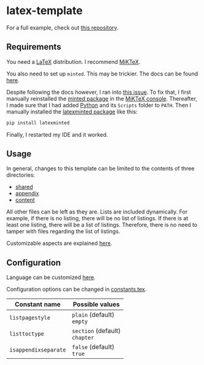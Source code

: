 # latex-template

For a full example, check out [this repository](https://github.com/MrGalaxyDragon/latex-template-example).

## Requirements

You need a [LaTeX](https://www.latex-project.org/) distribution.
I recommend [MiKTeX](https://miktex.org/download).

You also need to set up <code>minted</code>.
This may be trickier.
The docs can be found [here](https://tug.ctan.org/macros/latex/contrib/minted/minted.pdf).

Despite following the docs however, I ran into [this issue](https://github.com/MiKTeX/miktex/issues/1538).
To fix that, I first manually reinstalled the [minted package](https://ctan.org/pkg/minted) in the [MiKTeX console](https://miktex.org/howto/miktex-console).
Thereafter, I made sure that I had added [Python](https://www.python.org/) and its <code>Scripts</code> folder to <code>PATH</code>.
Then I manually installed the [latexminted package](https://pypi.org/project/latexminted/) like this:
```sh
pip install latexminted
```
Finally, I restarted my IDE and it worked.

## Usage

In general, changes to this template can be limited to the contents of three directories:
- [shared](./shared)
- [appendix](./structure/appendix)
- [content](./structure/content)

All other files can be left as they are.
Lists are included dynamically.
For example, if there is no listing, there will be no list of listings.
If there is at least one listing, there will be a list of listings.
Therefore, there is no need to tamper with files regarding the list of listings.

Customizable aspects are explained [here](#configuration).

## Configuration

Language can be customized [here](./styles/language.sty).

Configuration options can be changed in [constants.tex](./shared/constants.tex).

<table>
    <thead>
        <tr>
            <th>
                Constant name
            </th>
            <th>
                Possible values
            </th>
        </tr>
    </thead>
    <tbody>
        <tr>
            <td>
                <code>listpagestyle</code>
            </td>
            <td>
                <code>plain</code> (default)
                <br>
                <code>empty</code>
            </td>
        </tr>
        <tr>
            <td>
                <code>listtoctype</code>
            </td>
            <td>
                <code>section</code> (default)
                <br>
                <code>chapter</code>
            </td>
        </tr>
        <tr>
            <td>
                <code>isappendixseparate</code>
            </td>
            <td>
                <code>false</code> (default)
                <br>
                <code>true</code>
            </td>
        </tr>
    </tbody>
</table>